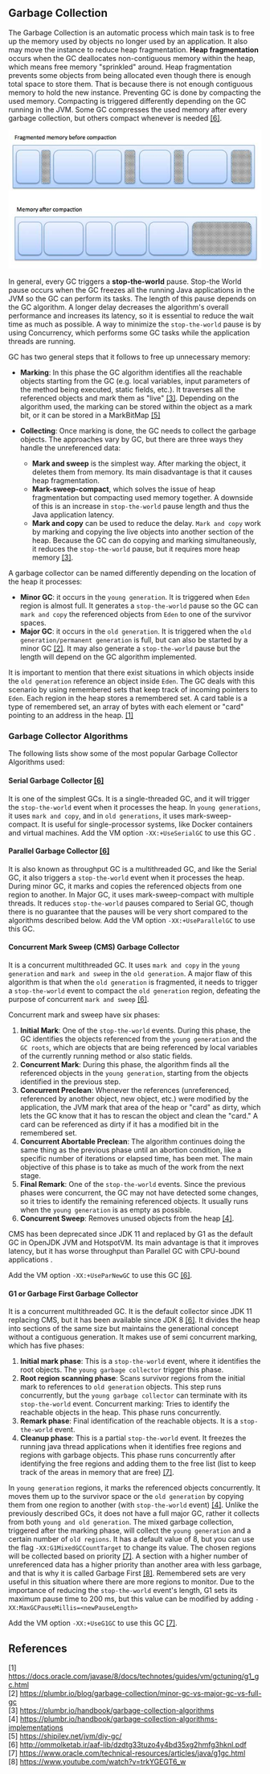 ## Garbage Collection

The Garbage Collection is an automatic process which main task is to free up the memory used by objects no longer used by an application. It also may move the instance to reduce heap fragmentation. **Heap fragmentation** occurs when the GC deallocates non-contiguous memory within the heap, which means free memory "sprinkled" around. Heap fragmentation prevents some objects from being allocated even though there is enough total space to store them. That is because there is not enough contiguous memory to hold the new instance. Preventing GC is done by compacting the used memory. Compacting is triggered differently depending on the GC running in the JVM. Some GC compresses the used memory after every garbage collection, but others compact whenever is needed [[6]](#references).

![Memory Fragmentation](images/memory_fragmentation.jpg)

In general, every GC triggers a **stop-the-world** pause. Stop-the World pause occurs when the GC freezes all the running Java applications in the JVM so the GC can perform its tasks. The length of this pause depends on the GC algorithm. A longer delay decreases the algorithm's overall performance and increases its latency, so it is essential to reduce the wait time as much as possible. A way to minimize the `stop-the-world` pause is by using Concurrency, which performs some GC tasks while the application threads are running.

GC has two general steps that it follows to free up unnecessary memory:
* **Marking**: In this phase the GC algorithm identifies all the reachable objects starting from the GC (e.g. local variables, input parameters of the method being executed, static fields, etc.). It traverses all the referenced objects and mark them as "live" [[3]](#references). Depending on the algorithm used, the marking can be stored within the object as a mark bit, or it can be stored in a MarkBitMap [[5]](#references)

* **Collecting**: Once marking is done, the GC needs to collect the garbage objects. The approaches vary by GC, but there are three ways they handle the unreferenced data:
    * **Mark and sweep** is the simplest way. After marking the object, it deletes them from memory. Its main disadvantage is that it causes heap fragmentation.
    * **Mark-sweep-compact**, which solves the issue of heap fragmentation but compacting used memory together. A downside of this is an increase in `stop-the-world` pause length and thus the Java application latency.
    * **Mark and copy** can be used to reduce the delay. `Mark and copy` work by marking and copying the live objects into another section of the heap. Because the GC can do copying and marking simultaneously, it reduces the `stop-the-world` pause, but it requires more heap memory [[3]](#references).

A garbage collector can be named differently depending on the location of the heap it processes:
* **Minor GC**: it occurs in the `young generation`. It is triggered when `Eden` region is almost full. It generates a `stop-the-world` pause so the GC can `mark and copy` the referenced objects from `Eden` to one of the survivor spaces.
* **Major GC**: it occurs in the `old generation`. It is triggered when the `old generation/permanent generation` is full, but can also be started by a minor GC [[2]](#references). It may also generate a `stop-the-world` pause but the length will depend on the GC algorithm implemented.

It is important to mention that there exist situations in which objects inside the `old generation` reference an object inside `Eden`. The GC deals with this scenario by using remembered sets that keep track of incoming pointers to `Eden`. Each region in the heap stores a remembered set. A card table is a type of remembered set, an array of bytes with each element or "card" pointing to an address in the heap. [[1]](#references)

### Garbage Collector Algorithms
The following lists show some of the most popular Garbage Collector Algorithms used:

#### Serial Garbage Collector [[6]](#references)
It is one of the simplest GCs. It is a single-threaded GC, and it will trigger the `stop-the-world` event when it processes the heap. In `young generations`, it uses `mark and copy`, and in `old generations`, it uses mark-sweep-compact. It is useful for single-processor systems, like Docker containers and virtual machines. Add the VM option `-XX:+UseSerialGC` to use this GC .

#### Parallel Garbage Collector [[6]](#references)
It is also known as throughput GC is a multithreaded GC, and like the Serial GC, it also triggers a `stop-the-world` event when it processes the heap. During minor GC, it marks and copies the referenced objects from one region to another. In Major GC, it uses mark-sweep-compact with multiple threads. It reduces `stop-the-world` pauses compared to Serial GC, though there is no guarantee that the pauses will be very short compared to the algorithms described below. Add the VM option `-XX:+UseParallelGC` to use this GC.

#### Concurrent Mark Sweep (CMS) Garbage Collector
It is a concurrent multithreaded GC. It uses `mark and copy` in the `young generation` and `mark and sweep` in the `old generation`. A major flaw of this algorithm is that when the `old generation` is fragmented, it needs to trigger a `stop-the-world` event to compact the `old generation` region, defeating the purpose of concurrent `mark and sweep` [[6]](#references).

Concurrent mark and sweep have six phases:
1. **Initial Mark**: One of the `stop-the-world` events. During this phase, the GC identifies the objects referenced from the `young generation` and the `GC roots`, which are objects that are being referenced by local variables of the currently running method or also static fields.
2. **Concurrent Mark**: During this phase, the algorithm finds all the referenced objects in the `young generation`, starting from the objects identified in the previous step.
3. **Concurrent Preclean**: Whenever the references (unreferenced, referenced by another object, new object,  etc.) were modified by the application, the JVM  mark that area of the heap or "card" as dirty, which lets the GC know that it has to rescan the object and clean the "card." A card can be referenced as dirty if it has a modified bit in the remembered set.
4. **Concurrent Abortable Preclean**: The algorithm continues doing the same thing as the previous phase until an abortion condition, like a specific number of iterations or elapsed time,  has been met. The main objective of this phase is to take as much of the work from the next stage.
5. **Final Remark**: One of the `stop-the-world` events. Since the previous phases were concurrent, the GC may not have detected some changes, so it tries to identify the remaining referenced objects. It usually runs when the `young generation` is as empty as possible.
6. **Concurrent Sweep**: Removes unused objects from the heap [[4]](#references).

CMS has been deprecated since JDK 11 and replaced by G1 as the default GC in OpenJDK JVM and HotspotVM. Its main advantage is that it improves latency, but it has worse throughput than Parallel GC with CPU-bound applications .

Add the VM option `-XX:+UseParNewGC` to use this GC [[6]](#references).

#### G1 or Garbage First Garbage Collector
It is a concurrent multithreaded GC. It is the default collector since JDK 11 replacing CMS, but it has been available since JDK 8 [[6]](#references). It divides the heap into sections of the same size but maintains the generational concept without a contiguous generation. It makes use of semi concurrent marking, which has five phases:

1. **Initial mark phase**: This is a `stop-the-world` event, where it identifies the root objects. The `young garbage collector` trigger this phase.
2. **Root region scanning phase**: Scans survivor regions from the initial mark to references to `old generation` objects. This step runs concurrently, but the `young garbage collector` can terminate with its `stop-the-world` event.
Concurrent marking: Tries to identify the reachable objects in the heap. This phase runs concurrently.
3. **Remark phase**:  Final identification of the reachable objects. It is a `stop-the-world` event.
4. **Cleanup phase**:  This is a partial `stop-the-world` event. It freezes the running java thread applications when it identifies free regions and regions with garbage objects. This phase runs concurrently after identifying the free regions and adding them to the free list (list to keep track of the areas in memory that are free) [[7]](#references).

In `young generation` regions, it marks the referenced objects concurrently. It moves them up to the survivor space or the `old generation` by copying them from one region to another (with `stop-the-world` event) [[4]](#references). Unlike the previously described GCs, it does not have a full major GC, rather it collects from both `young and old generation`. The mixed garbage collection, triggered after the marking phase, will collect the `young generation` and a certain number of `old regions`. It has a default value of 8, but you can use the flag `-XX:G1MixedGCCountTarget` to change its value. The chosen regions will be collected based on priority [[7]](#references). A section with a higher number of unreferenced data has a higher priority than another area with less garbage, and that is why it is called Garbage First [[8]](#references). Remembered sets are very useful in this situation where there are more regions to monitor. Due to the importance of reducing the `stop-the-world` event's length, G1 sets its maximum pause time to 200 ms, but this value can be modified by adding `-XX:MaxGCPauseMillis=<newPauseLength>`

Add the VM option `-XX:+UseG1GC` to use this GC [[7]](#references).

## References
[1] https://docs.oracle.com/javase/8/docs/technotes/guides/vm/gctuning/g1_gc.html <br>
[2] https://plumbr.io/blog/garbage-collection/minor-gc-vs-major-gc-vs-full-gc <br>
[3] https://plumbr.io/handbook/garbage-collection-algorithms <br>
[4] https://plumbr.io/handbook/garbage-collection-algorithms-implementations <br>
[5] https://shipilev.net/jvm/diy-gc/ <br>
[6] http://ommolketab.ir/aaf-lib/dzdtg33tuzo4y4bd35xg2hmfg3hknl.pdf <br>
[7] https://www.oracle.com/technical-resources/articles/java/g1gc.html <br>
[8] https://www.youtube.com/watch?v=trkYGEGT6_w <br>

